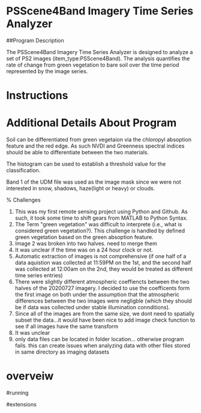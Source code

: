 # PSScene4Band Imagery Time Series Analyzer
##Program Description

The PSScene4Band Imagery Time Series Analyzer is designed to analyze a set of
PS2 images (item_type:PSScene4Band). The analysis quantifies the rate of change
from green vegetation to bare soil over the time period represented by the 
image series.


# Instructions




# Additional Details About Program





Soil can be differentiated from green vegetaion via the chloropyl absoption feature and the red edge. As such NVDI and Greenness spectral indices should be able to differentiate between the two materials.

The histogram can be used to establish a threshold value for the classification. 

Band 1 of the UDM file was used as the image mask since we were not interested in snow, shadows, haze(light or heavy) or clouds. 

% Challenges

1) This was my first remote sensing project using Python and Github. As such, it took some time to shift gears from MATLAB to Python Syntax. 
2) The Term "green vegetation" was difficult to interprete (i.e., what is considered green vegetation?). This challenge is handled by defined green vegetation based on the green absoption feature.
3) Image 2 was broken into two halves. need to merge them
4) It was unclear if the time was on a 24 hour clock or not.
5) Automatic extraction of images is not comprehensive (if one half of a data aquistion was collected at 11:59PM on the 1st, and the second half was collected at 12:00am on the 2nd, they would be treated as different time series entries)
6) There were slightly different atmospheric coeffiencts between the two halves of the 20200727 imagery. I decided to use the coefficents form the first image on both under the assumption that the atmospheric differences between the two images were negligble (which they should be if data was collected under stable illumination connditions).
7) Since all of the images are from the same size, we dont need to spatially subset the data...it would have been nice to add image check function to see if all images have the same transform
8) It was unclear 
9) only data files can be located in folder location... otherwise program fails. this can create issues when analyzing data with other files stored in same directory as imaging datasets



# overveiw 

#running



#extensions

